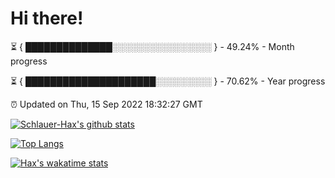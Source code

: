 # Hi there!

⏳ { ██████████████░░░░░░░░░░░░░░░░ } - 49.24% - Month progress

⏳ { █████████████████████░░░░░░░░░ } - 70.62% - Year progress

⏰ Updated on Thu, 15 Sep 2022 18:32:27 GMT


[![Schlauer-Hax's github stats](https://github-readme-stats.vercel.app/api?username=Schlauer-Hax&show_icons=true&theme=dark&count_private=true)](https://github.com/Schlauer-Hax)


[![Top Langs](https://github-readme-stats.vercel.app/api/top-langs/?username=Schlauer-Hax&layout=compact&theme=dark)](https://github.com/Schlauer-Hax?tab=repositories)


[![Hax's wakatime stats](https://github-readme-stats.vercel.app/api/wakatime?username=Hax&theme=dark)](https://wakatime.com/@Hax)

